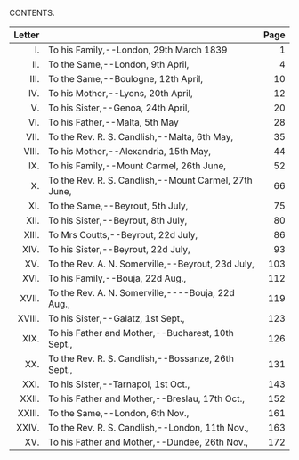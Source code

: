 ﻿CONTENTS.


|Letter||Page|
| -: | :- | -: |
|I.|To his Family,--London, 29th March 1839|1|
|II.|To the Same,--London, 9th April,|4|
|III.|To the Same,--Boulogne, 12th April,|10|
|IV.|To his Mother,--Lyons, 20th April,|12|
|V.|To his Sister,--Genoa, 24th April,|20|
|VI.|To his Father,--Malta, 5th May|28|
|VII.|To the Rev. R. S. Candlish,--Malta, 6th May,|35|
|VIII.|To his Mother,--Alexandria, 15th May,|44|
|IX.|To his Family,--Mount Carmel, 26th June,|52|
|X.|To the Rev. R. S. Candlish,--Mount Carmel, 27th June,|66|
|XI.|To the Same,--Beyrout, 5th July,|75|
|XII.|To his Sister,--Beyrout, 8th July,|80|
|XIII.|To Mrs Coutts,--Beyrout, 22d July,|86|
|XIV.|To his Sister,--Beyrout, 22d July,|93|
|XV.|To the Rev. A. N. Somerville,--Beyrout, 23d July,|103|
|XVI.|To his Family,--Bouja, 22d Aug.,|112|
|XVII.|To the Rev. A. N. Somerville,----Bouja, 22d Aug.,|119|
|XVIII.|To his Sister,--Galatz, 1st Sept.,|123|
|XIX.|To his Father and Mother,--Bucharest, 10th Sept.,|126|
|XX.|To the Rev. R. S. Candlish,--Bossanze, 26th Sept.,|131|
|XXI.|To his Sister,--Tarnapol, 1st Oct.,|143|
|XXII.|To his Father and Mother,--Breslau, 17th Oct.,|152|
|XXIII.|To the Same,--London, 6th Nov.,|161|
|XXIV.|To the Rev. R. S. Candlish,--London, 11th Nov.,|163|
|XV.|To his Father and Mother,--Dundee, 26th Nov.,|172|


